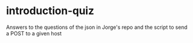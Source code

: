 # introduction-quiz
Answers to the questions of the json in Jorge's repo and the script to send a POST to a given host
